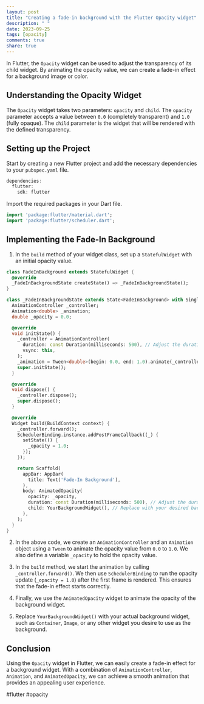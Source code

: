 ```yaml
---
layout: post
title: "Creating a fade-in background with the Flutter Opacity widget"
description: " "
date: 2023-09-25
tags: [opacity]
comments: true
share: true
---
```


In Flutter, the `Opacity` widget can be used to adjust the transparency of its child widget. By animating the opacity value, we can create a fade-in effect for a background image or color.

## Understanding the Opacity Widget

The `Opacity` widget takes two parameters: `opacity` and `child`. The `opacity` parameter accepts a value between `0.0` (completely transparent) and `1.0` (fully opaque). The `child` parameter is the widget that will be rendered with the defined transparency.

## Setting up the Project

Start by creating a new Flutter project and add the necessary dependencies to your `pubspec.yaml` file.

```dart
dependencies:
  flutter:
    sdk: flutter
```

Import the required packages in your Dart file.

```dart
import 'package:flutter/material.dart';
import 'package:flutter/scheduler.dart';
```

## Implementing the Fade-In Background

1. In the `build` method of your widget class, set up a `StatefulWidget` with an initial opacity value.

```dart
class FadeInBackground extends StatefulWidget {
  @override
  _FadeInBackgroundState createState() => _FadeInBackgroundState();
}

class _FadeInBackgroundState extends State<FadeInBackground> with SingleTickerProviderStateMixin {
  AnimationController _controller;
  Animation<double> _animation;
  double _opacity = 0.0;

  @override
  void initState() {
    _controller = AnimationController(
      duration: const Duration(milliseconds: 500), // Adjust the duration as desired
      vsync: this,
    );
    _animation = Tween<double>(begin: 0.0, end: 1.0).animate(_controller);
    super.initState();
  }

  @override
  void dispose() {
    _controller.dispose();
    super.dispose();
  }

  @override
  Widget build(BuildContext context) {
    _controller.forward();
    SchedulerBinding.instance.addPostFrameCallback((_) {
      setState(() {
        _opacity = 1.0;
      });
    });

    return Scaffold(
      appBar: AppBar(
        title: Text('Fade-In Background'),
      ),
      body: AnimatedOpacity(
        opacity: _opacity,
        duration: const Duration(milliseconds: 500), // Adjust the duration as desired
        child: YourBackgroundWidget(), // Replace with your desired background widget
      ),
    );
  }
}
```

2. In the above code, we create an `AnimationController` and an `Animation` object using a `Tween` to animate the opacity value from `0.0` to `1.0`. We also define a variable `_opacity` to hold the opacity value.

3. In the `build` method, we start the animation by calling `_controller.forward()`. We then use `SchedulerBinding` to run the opacity update (`_opacity = 1.0`) after the first frame is rendered. This ensures that the fade-in effect starts correctly.

4. Finally, we use the `AnimatedOpacity` widget to animate the opacity of the background widget.

5. Replace `YourBackgroundWidget()` with your actual background widget, such as `Container`, `Image`, or any other widget you desire to use as the background.

## Conclusion

Using the `Opacity` widget in Flutter, we can easily create a fade-in effect for a background widget. With a combination of `AnimationController`, `Animation`, and `AnimatedOpacity`, we can achieve a smooth animation that provides an appealing user experience.

#flutter #opacity